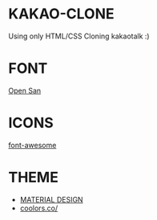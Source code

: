 # KAKAO-CLONE

Using only HTML/CSS Cloning kakaotalk :)

# FONT

[Open San](https://fonts.google.com/specimen/Open+Sans?query=open+sans)

# ICONS

[font-awesome](https://fontawesome.com/)

# THEME

- [MATERIAL DESIGN](https://m2.material.io/design/color/dark-theme.html#behavior)
- [coolors.co/](https://coolors.co/palettes/trending/dark)
